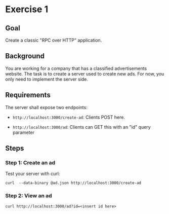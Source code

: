Exercise 1
==========

Goal
----

Create a classic "RPC over HTTP" application.

Background
----------

You are working for a company that has a classified advertisements
website. The task is to create a server used to create new ads. For
now, you only need to implement the server side.

Requirements
------------

The server shall expose two endpoints:

* `http://localhost:3000/create-ad`: Clients POST here.

* `http://localhost:3000/ad`: Clients can GET this with an "id" query
  parameter

Steps
-----

### Step 1: Create an ad

Test your server with curl:

    curl  --data-binary @ad.json http://localhost:3000/create-ad

### Step 2: View an ad

    curl http://localhost:3000/ad?id=<insert id here>
